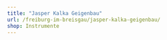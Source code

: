 ```yaml
---
title: "Jasper Kalka Geigenbau"
url: /freiburg-im-breisgau/jasper-kalka-geigenbau/
shop: Instrumente
---
```

